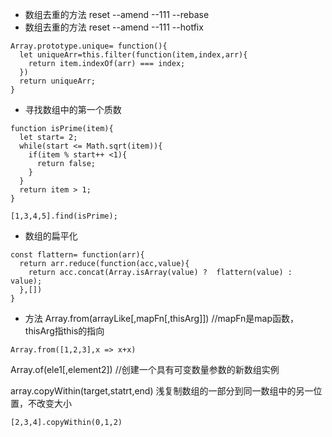 + 数组去重的方法 reset --amend --111 --rebase
+ 数组去重的方法 reset --amend --111 --hotfix
```
Array.prototype.unique= function(){
  let uniqueArr=this.filter(function(item,index,arr){
    return item.indexOf(arr) === index;
  })
  return uniqueArr;
}
```

+ 寻找数组中的第一个质数
```
function isPrime(item){
  let start= 2;
  while(start <= Math.sqrt(item)){
    if(item % start++ <1){
      return false;
    }
  }
  return item > 1;
}

[1,3,4,5].find(isPrime);
```

+ 数组的扁平化
```
const flattern= function(arr){
  return arr.reduce(function(acc,value){
    return acc.concat(Array.isArray(value) ?  flattern(value) : value);
  },[])
}
```

+ 方法
Array.from(arrayLike[,mapFn[,thisArg]])  //mapFn是map函数，thisArg指this的指向
```
Array.from([1,2,3],x => x+x)
```
Array.of(ele1[,element2]) //创建一个具有可变数量参数的新数组实例

array.copyWithin(target,statrt,end) 浅复制数组的一部分到同一数组中的另一位置，不改变大小
```
[2,3,4].copyWithin(0,1,2)
```
